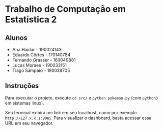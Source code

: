 # Trabalho de Computação em Estatística 2

## Alunos
- Ana Haidar - 190024143
- Eduardo Côrtes - 170140784
- Fernando Grasser - 160049881
- Lucas Moraes - 190033151
- Tiago Sampaio - 190038705
  
## Instruções
Para executar o projeto, execute `cd src/` e `python pokemon.py` (com `python3` em sistemas linux). 

Seu terminal exibirá um link em seu localhost, como por exemplo `http://127.x.x.1:8085`. Para visualizar o dashboard, basta acessar essa URL em seu navegador.